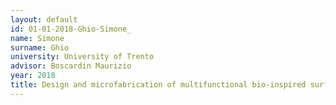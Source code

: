 ```yaml
---
layout: default 
id: 01-01-2018-Ghio-Simone_
name: Simone 
surname: Ghio
university: University of Trento
advisor: Boscardin Maurizio
year: 2018
title: Design and microfabrication of multifunctional bio-inspired surfaces
---
```

